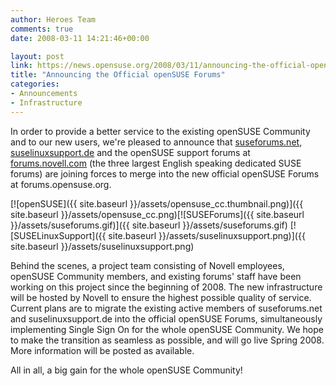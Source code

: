 ```yaml
---
author: Heroes Team
comments: true
date: 2008-03-11 14:21:46+00:00

layout: post
link: https://news.opensuse.org/2008/03/11/announcing-the-official-opensuse-forums/
title: "Announcing the Official openSUSE Forums"
categories:
- Announcements
- Infrastructure
---
```

In order to provide a better service to the existing openSUSE Community and to our new users, we're pleased to announce that [suseforums.net](http://www.suseforums.net), [suselinuxsupport.de](http://www.suselinuxsupport.de) and the openSUSE support forums at [forums.novell.com](http://forums.novell.com/opensuse-support-forums/) (the three largest English speaking dedicated SUSE forums) are joining forces to merge into the new official openSUSE Forums at forums.opensuse.org.

[![openSUSE]({{ site.baseurl }}/assets/opensuse_cc.thumbnail.png)]({{ site.baseurl }}/assets/opensuse_cc.png)[![SUSEForums]({{ site.baseurl }}/assets/suseforums.gif)]({{ site.baseurl }}/assets/suseforums.gif)
[![SUSELinuxSupport]({{ site.baseurl }}/assets/suselinuxsupport.png)]({{ site.baseurl }}/assets/suselinuxsupport.png)
  


Behind the scenes, a project team consisting of Novell employees, openSUSE Community members, and existing forums' staff have been working on this project since the beginning of 2008. The new infrastructure will be hosted by Novell to ensure the highest possible quality of service. 
Current plans are to migrate the existing active members of suseforums.net and suselinuxsupport.de into the official openSUSE Forums, simultaneously implementing Single Sign On for the whole openSUSE Community. We hope to make the transition as seamless as possible, and will go live Spring 2008. More information will be posted as available.

All in all, a big gain for the whole openSUSE Community!		
